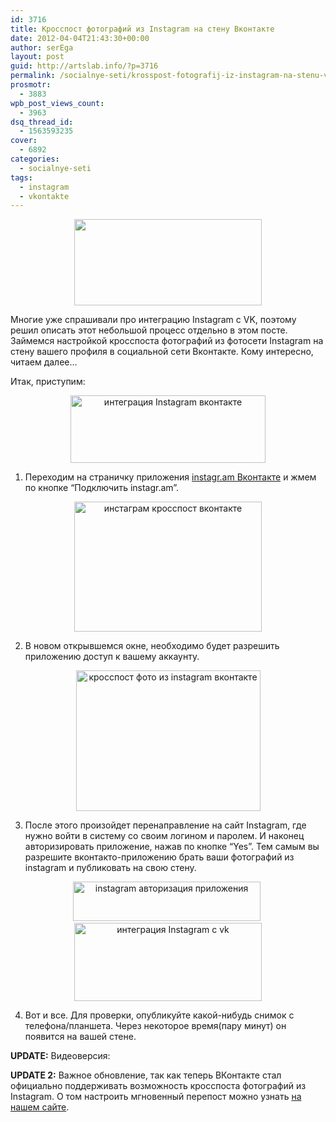 ```yaml
---
id: 3716
title: Кросспост фотографий из Instagram на стену Вконтакте
date: 2012-04-04T21:43:30+00:00
author: serEga
layout: post
guid: http://artslab.info/?p=3716
permalink: /socialnye-seti/krosspost-fotografij-iz-instagram-na-stenu-vkontakte/
prosmotr:
  - 3883
wpb_post_views_count:
  - 3963
dsq_thread_id:
  - 1563593235
cover:
  - 6892
categories:
  - socialnye-seti
tags:
  - instagram
  - vkontakte
---
```

<center>
  <a href="{{site.img_cdn}}/integraciya_instagram_vkonakte.jpg"><img src="{{site.img_cdn}}/integraciya_instagram_vkonakte-300x138.jpg" alt="" title="integraciya_instagram_vkonakte" width="300" height="138" class="aligncenter size-medium wp-image-4490" srcset="{{site.img_cdn}}/integraciya_instagram_vkonakte-300x138.jpg 300w, {{site.img_cdn}}/integraciya_instagram_vkonakte.jpg 574w" sizes="(max-width: 300px) 100vw, 300px" /></a>
</center>

Многие уже спрашивали про интеграцию Instagram с VK, поэтому решил описать этот небольшой процесс отдельно в этом посте. Займемся настройкой кросспоста фотографий из фотосети Instagram на стену вашего профиля в социальной сети Вконтакте. Кому интересно, читаем далее&#8230;

<!--more-->

Итак, приступим:

<center>
  <img src="{{site.img_cdn}}/vkontakte_instagram.jpg" alt="интеграция Instagram вконтакте" title="vkontakte_instagram" width="312" height="108" class="aligncenter size-full wp-image-4487" srcset="{{site.img_cdn}}/vkontakte_instagram.jpg 312w, {{site.img_cdn}}/vkontakte_instagram-300x103.jpg 300w" sizes="(max-width: 312px) 100vw, 312px" />
</center>

1. Переходим на страничку приложения [instagr.am Вконтакте](http://vk.com/app2328345_-27038667) и жмем по кнопке &#8220;Подключить instagr.am&#8221;.

<center>
  <a href="{{site.img_cdn}}/vkontakte_instagram_crosspost.jpg"><img src="{{site.img_cdn}}/vkontakte_instagram_crosspost-300x208.jpg" alt="инстаграм кросспост вконтакте" title="vkontakte_instagram_crosspost" width="300" height="208" class="aligncenter size-medium wp-image-4486" srcset="{{site.img_cdn}}/vkontakte_instagram_crosspost-300x208.jpg 300w, {{site.img_cdn}}/vkontakte_instagram_crosspost.jpg 562w" sizes="(max-width: 300px) 100vw, 300px" /></a>
</center>

2. В новом открывшемся окне, необходимо будет разрешить приложению доступ к вашему аккаунту.

<center>
  <a href="{{site.img_cdn}}/vkontakte_instagram_crosspost2.jpg"><img src="{{site.img_cdn}}/vkontakte_instagram_crosspost2.jpg" alt="кросспост фото из instagram вконтакте" title="vkontakte_instagram_crosspost2" width="295" height="225" class="aligncenter size-full wp-image-4485" /></a>
</center>

3. После этого произойдет перенаправление на сайт Instagram, где нужно войти в систему со своим логином и паролем. И наконец авторизировать приложение, нажав по кнопке &#8220;Yes&#8221;. Тем самым вы разрешите вконтакто-приложению брать ваши фотографий из instagram и публиковать на свою стену.

<center>
  <a href="{{site.img_cdn}}/vkontakte_instagram_crosspost3.jpg"><img src="{{site.img_cdn}}/vkontakte_instagram_crosspost3-300x63.jpg" alt="instagram авторизация приложения" title="vkontakte_instagram_crosspost3" width="300" height="63" class="aligncenter size-medium wp-image-4484" srcset="{{site.img_cdn}}/vkontakte_instagram_crosspost3-300x63.jpg 300w, {{site.img_cdn}}/vkontakte_instagram_crosspost3.jpg 585w" sizes="(max-width: 300px) 100vw, 300px" /></a>&nbsp;<a href="{{site.img_cdn}}/vkontakte_instagram_crosspost4.jpg"><img src="{{site.img_cdn}}/vkontakte_instagram_crosspost4-300x125.jpg" alt="интеграция Instagram с vk" title="vkontakte_instagram_crosspost4" width="300" height="125" class="aligncenter size-medium wp-image-4483" srcset="{{site.img_cdn}}/vkontakte_instagram_crosspost4-300x125.jpg 300w, {{site.img_cdn}}/vkontakte_instagram_crosspost4.jpg 333w" sizes="(max-width: 300px) 100vw, 300px" /></a>
</center>

4. Вот и все. Для проверки, опубликуйте какой-нибудь снимок с телефона/планшета. Через некоторое время(пару минут) он появится на вашей стене.

**UPDATE:** Видеоверсия:



**UPDATE 2:** Важное обновление, так как теперь ВКонтакте стал официально поддерживать возможность кросспоста фотографий из Instagram. О том настроить мгновенный перепост можно узнать [на нашем сайте](http://artslab.info/socialnye-seti/import-foto-iz-instagram-na-svoyu-stranicu-vkontakte/ "Импорт фото из Instagram на свою страницу ВКонтакте").